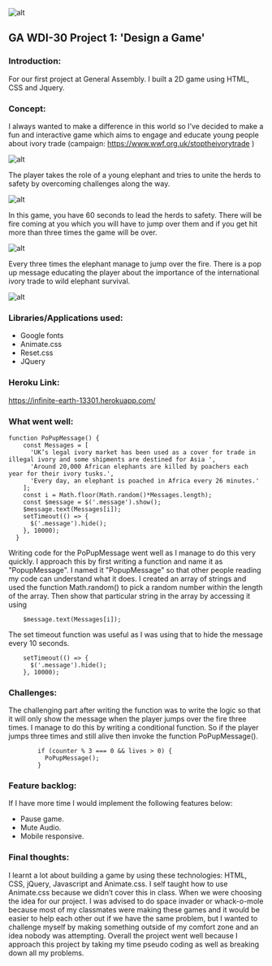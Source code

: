 
![alt](https://i.imgur.com/moGchyH.png)

## GA WDI-30 Project 1: 'Design a Game'

### Introduction: 

For our first project at General Assembly. I built a 2D game using HTML, CSS and Jquery. 

### Concept:

I always wanted to make a difference in this world so I’ve decided to make a fun and interactive game which aims to engage and educate young people about ivory trade (campaign: https://www.wwf.org.uk/stoptheivorytrade ) 

![alt](https://i.imgur.com/zucx5Ng.png)	 The player takes the role of a young elephant and tries to unite the herds to safety by overcoming challenges along the way. 
 
 ![alt](https://i.imgur.com/qrd4raW.png) 
 In this game, you have 60 seconds to lead the herds to safety. There will be fire coming at you which you will have to jump over them and if you get hit more than three times the game will be over. ![alt](https://i.imgur.com/GIEHFtU.png)	   Every three times the elephant  manage to jump over the  fire. There is a pop up message educating the player about the importance of the international ivory trade to wild elephant survival. 
   
 ![alt](https://i.imgur.com/6AToTn8.png)	

###  Libraries/Applications used:
* Google fonts
* Animate.css
* Reset.css
* JQuery

### Heroku Link:

https://infinite-earth-13301.herokuapp.com/

### What went well:

```
function PoPupMessage() {
    const Messages = [
      'UK’s legal ivory market has been used as a cover for trade in illegal ivory and some shipments are destined for Asia ',
      'Around 20,000 African elephants are killed by poachers each year for their ivory tusks.',
      'Every day, an elephant is poached in Africa every 26 minutes.'
    ];
    const i = Math.floor(Math.random()*Messages.length);
    const $message = $('.message').show();
    $message.text(Messages[i]);
    setTimeout(() => {
      $('.message').hide();
    }, 10000);
  } 
```

Writing code for the PoPupMessage went well as I manage to do this very quickly. I approach this by first writing a function and name it as "PopupMessage". I named it "PopupMessage" so that other people reading my code can understand what it does. I created an array of strings and used the function Math.random() to pick a random number within the length of the array. Then show that particular string in the array by accessing it using 

```
    $message.text(Messages[i]);
```
The set timeout function was useful as I was using that to hide the message every 10 seconds.

```
    setTimeout(() => {
      $('.message').hide();
    }, 10000);
```

### Challenges:

The challenging part after writing the function was to write the logic so that it will only show the message when the player jumps over the fire three times. I manage to do this by writing a conditional function. So if the player jumps three times and still alive then invoke the function PoPupMessage(). 

```
        if (counter % 3 === 0 && lives > 0) {
          PoPupMessage();
        }
```


### Feature backlog:

If I have more time I would implement the following features below:

* Pause game.
* Mute Audio.
* Mobile responsive. 

### Final thoughts:

 I learnt a lot about building a game by using these technologies: HTML, CSS, jQuery, Javascript and Animate.css. I self taught how to use Animate.css because we didn’t cover this in class. When we were choosing the idea for our project. I was advised to do space invader or whack-o-mole because most of my classmates were making these games and it would be easier to help each other out if we have the same problem, but I wanted to challenge myself by making something outside of my comfort zone and an idea nobody was attempting. Overall the project went well because I approach this project by taking my time pseudo coding as well as breaking down all my problems. 








 